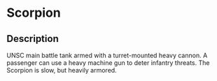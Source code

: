 # Scorpion

## Description

UNSC main battle tank armed with a turret-mounted heavy cannon. A passenger can use a heavy machine gun to deter infantry threats. The Scorpion is slow, but heavily armored.
